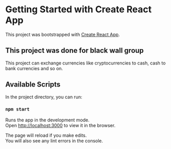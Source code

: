 # Getting Started with Create React App

This project was bootstrapped with [Create React App](https://github.com/facebook/create-react-app).

## This project was done for black wall group

This project can exchange currencies like cryptocurrencies to cash, cash to bank currencies and so on.  

## Available Scripts

In the project directory, you can run:

### `npm start`

Runs the app in the development mode.\
Open [http://localhost:3000](http://localhost:3000) to view it in the browser.

The page will reload if you make edits.\
You will also see any lint errors in the console.

